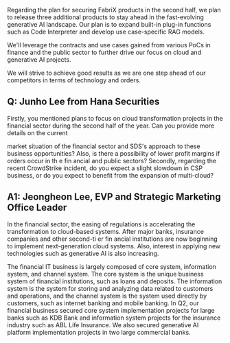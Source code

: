 Regarding the plan for securing FabriX products in the second half, we plan to release three additional products to stay ahead in the fast-evolving generative AI landscape. Our plan is to expand built-in plug-in functions such as Code Interpreter and develop use case-specific RAG models.

We'll leverage the contracts and use cases gained from various PoCs in finance and the public sector to further drive our focus on cloud and generative AI projects.

We will strive to achieve good results as we are one step ahead of our competitors in terms of technology and orders.

## **Q: Junho Lee from Hana Securities**

Firstly, you mentioned plans to focus on cloud transformation projects in the financial sector during the second half of the year. Can you provide more details on the current

market situation of the financial sector and SDS's approach to these business opportunities? Also, is there a possibility of lower profit margins if orders occur in th e fin ancial and public sectors? Secondly, regarding the recent CrowdStrike incident, do you expect a slight slowdown in CSP business, or do you expect to benefit from the expansion of multi-cloud?

## **A1: Jeongheon Lee, EVP and Strategic Marketing Office Leader**

In the financial sector, the easing of regulations is accelerating the transformation to cloud-based systems. After major banks, insurance companies and other second-ti er fin ancial institutions are now beginning to implement next-generation cloud systems. Also, interest in applying new technologies such as generative AI is also increasing.

The financial IT business is largely composed of core system, information system, and channel system. The core system is the unique business system of financial institutions, such as loans and deposits. The information system is the system for storing and analyzing data related to customers and operations, and the channel system is the system used directly by customers, such as internet banking and mobile banking. In Q2, our financial business secured core system implementation projects for large banks such as KDB Bank and information system projects for the insurance industry such as ABL Life Insurance. We also secured generative AI platform implementation projects in two large commercial banks.